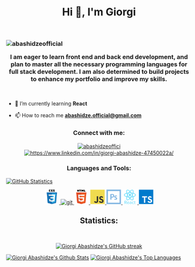 <h1 align="center">Hi 👋, I'm Giorgi</h1>
<br/>

<h3 align="center"> <p align="left"> <img src="https://komarev.com/ghpvc/?username=abashidzeofficial&label=Profile%20views&color=0e75b6&style=flat" alt="abashidzeofficial" /> </p>I am eager to learn front end and back end development, and plan to master all the necessary programming languages for full stack development. I am also determined to build projects to enhance my portfolio and improve my skills.</h3>
<br/>



- 🌱 I’m currently learning **React**

- 📫 How to reach me **abashidze.official@gmail.com**

<h3 align="center">Connect with me:</h3>

<p align="center">
<a href="https://twitter.com/abashidzeoffici" target="blank"><img align="center" src="https://raw.githubusercontent.com/rahuldkjain/github-profile-readme-generator/master/src/images/icons/Social/twitter.svg" alt="abashidzeoffici" height="30" width="40" /></a>
<a href="https://linkedin.com/in/https://www.linkedin.com/in/giorgi-abashidze-47450022a/" target="blank"><img align="center" src="https://raw.githubusercontent.com/rahuldkjain/github-profile-readme-generator/master/src/images/icons/Social/linked-in-alt.svg" alt="https://www.linkedin.com/in/giorgi-abashidze-47450022a/" height="30" width="40" /></a>
</p>

<h3 align="center">Languages and Tools:</h3>

[![GitHub Statistics](https://raw.githubusercontent.com/Abashidzeofficial/github-stats-transparent/output/generated/overview.svg)](https://twitter.com/Abashidzeofficial)

<p align="center"> <a href="https://www.w3schools.com/css/" target="_blank" rel="noreferrer"> <img src="https://raw.githubusercontent.com/devicons/devicon/master/icons/css3/css3-original-wordmark.svg" alt="css3" width="40" height="40"/> </a> <a href="https://git-scm.com/" target="_blank" rel="noreferrer"> <img src="https://www.vectorlogo.zone/logos/git-scm/git-scm-icon.svg" alt="git" width="40" height="40"/> </a> <a href="https://www.w3.org/html/" target="_blank" rel="noreferrer"> <img src="https://raw.githubusercontent.com/devicons/devicon/master/icons/html5/html5-original-wordmark.svg" alt="html5" width="40" height="40"/> </a> <a href="https://developer.mozilla.org/en-US/docs/Web/JavaScript" target="_blank" rel="noreferrer"> <img src="https://raw.githubusercontent.com/devicons/devicon/master/icons/javascript/javascript-original.svg" alt="javascript" width="40" height="40"/> </a> <a href="https://www.photoshop.com/en" target="_blank" rel="noreferrer"> <img src="https://raw.githubusercontent.com/devicons/devicon/master/icons/photoshop/photoshop-line.svg" alt="photoshop" width="40" height="40"/> </a> <a href="https://reactjs.org/" target="_blank" rel="noreferrer"> <img src="https://raw.githubusercontent.com/devicons/devicon/master/icons/react/react-original-wordmark.svg" alt="react" width="40" height="40"/> </a> <a href="https://www.typescriptlang.org/" target="_blank" rel="noreferrer"> <img src="https://raw.githubusercontent.com/devicons/devicon/master/icons/typescript/typescript-original.svg" alt="typescript" width="40" height="40"/> </a> </p>

<h2 align="center"> Statistics: </h2>
<br/>
<p align="center">
  <a href="https://github.com/Abashidzeofficial">
    <img src="https://github-readme-streak-stats.herokuapp.com/?user=Abashidzeofficial&theme=radical&border=7F3FBF&background=0D1117" alt="Giorgi Abashidze's GitHub streak"/>
  </a>
</p>



<a> 
  <a href="https://github.com/Abashidzeofficial"><img alt="Giorgi Abashidze's Github Stats" src="https://denvercoder1-github-readme-stats.vercel.app/api?username=Abashidzeofficial&show_icons=true&count_private=true&theme=react&border_color=7F3FBF&bg_color=0D1117&title_color=CDB4DB&icon_color=CDB4DB" height="192px" width="49.5%"/></a>
  <a href="https://github.com/Abashidzeofficial"><img alt="Giorgi Abashidze's Top Languages" src="https://denvercoder1-github-readme-stats.vercel.app/api/top-langs/?username=Abashidzeofficial&langs_count=8&layout=compact&theme=react&border_color=7F3FBF&bg_color=0D1117&title_color=CDB4DB&icon_color=CDB4DB" height="192px" width="49.5%"/></a>
  <br/>
</a>


